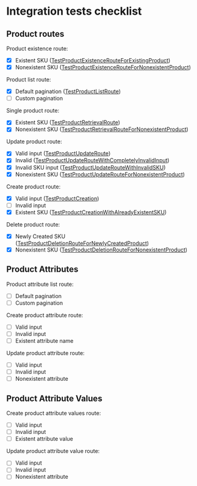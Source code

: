 # Integration tests checklist

## Product routes

Product existence route:

- [x] Existent SKU ([TestProductExistenceRouteForExistingProduct](https://github.com/verygoodsoftwarenotvirus/dairycart/blob/33cde37591cf2cc441670bf099896348e050648f/integration_tests/main_test.go#L60))
- [x] Nonexistent SKU ([TestProductExistenceRouteForNonexistentProduct](https://github.com/verygoodsoftwarenotvirus/dairycart/blob/33cde37591cf2cc441670bf099896348e050648f/integration_tests/main_test.go#L70))

Product list route:

- [x] Default pagination ([TestProductListRoute](https://github.com/verygoodsoftwarenotvirus/dairycart/blob/33cde37591cf2cc441670bf099896348e050648f/integration_tests/main_test.go#L103))
- [ ] Custom pagination

Single product route:

- [x] Existent SKU ([TestProductRetrievalRoute](https://github.com/verygoodsoftwarenotvirus/dairycart/blob/33cde37591cf2cc441670bf099896348e050648f/integration_tests/main_test.go#L89))
- [x] Nonexistent SKU ([TestProductRetrievalRouteForNonexistentProduct](https://github.com/verygoodsoftwarenotvirus/dairycart/blob/33cde37591cf2cc441670bf099896348e050648f/integration_tests/main_test.go#L80))

Update product route:

- [x] Valid input ([TestProductUpdateRoute](https://github.com/verygoodsoftwarenotvirus/dairycart/blob/33cde37591cf2cc441670bf099896348e050648f/integration_tests/main_test.go#L116))
- [x] Invalid  ([TestProductUpdateRouteWithCompletelyInvalidInput](https://github.com/verygoodsoftwarenotvirus/dairycart/blob/33cde37591cf2cc441670bf099896348e050648f/integration_tests/main_test.go#L131))
- [x] Invalid SKU input ([TestProductUpdateRouteWithInvalidSKU](https://github.com/verygoodsoftwarenotvirus/dairycart/blob/33cde37591cf2cc441670bf099896348e050648f/integration_tests/main_test.go#L138))
- [x] Nonexistent SKU ([TestProductUpdateRouteForNonexistentProduct](https://github.com/verygoodsoftwarenotvirus/dairycart/blob/33cde37591cf2cc441670bf099896348e050648f/integration_tests/main_test.go#L145))

Create product route:

- [x] Valid input ([TestProductCreation](https://github.com/verygoodsoftwarenotvirus/dairycart/blob/33cde37591cf2cc441670bf099896348e050648f/integration_tests/main_test.go#L155))
- [ ] Invalid input
- [x] Existent SKU ([TestProductCreationWithAlreadyExistentSKU](https://github.com/verygoodsoftwarenotvirus/dairycart/blob/33cde37591cf2cc441670bf099896348e050648f/integration_tests/main_test.go#L169))

Delete product route:

- [x] Newly Created SKU ([TestProductDeletionRouteForNewlyCreatedProduct](https://github.com/verygoodsoftwarenotvirus/dairycart/blob/33cde37591cf2cc441670bf099896348e050648f/integration_tests/main_test.go#L181))
- [x] Nonexistent SKU ([TestProductDeletionRouteForNonexistentProduct](https://github.com/verygoodsoftwarenotvirus/dairycart/blob/33cde37591cf2cc441670bf099896348e050648f/integration_tests/main_test.go#L191))

## Product Attributes

Product attribute list route:

- [ ] Default pagination
- [ ] Custom pagination

Create product attribute route:

- [ ] Valid input
- [ ] Invalid input
- [ ] Existent attribute name

Update product attribute route:

- [ ] Valid input
- [ ] Invalid input
- [ ] Nonexistent attribute

## Product Attribute Values

Create product attribute values route:

- [ ] Valid input
- [ ] Invalid input
- [ ] Existent attribute value

Update product attribute value route:

- [ ] Valid input
- [ ] Invalid input
- [ ] Nonexistent attribute
